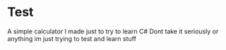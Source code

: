 # Test
A simple calculator I made just to try to learn C#
Dont take it seriously or anything im just trying to test and learn stuff

